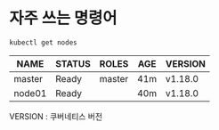 # 자주 쓰는 명령어

```
kubectl get nodes
```
|NAME|STATUS|ROLES|AGE|VERSION|
|---|---|---|---|---|
|master|Ready|master|41m|v1.18.0|
|node01|Ready|<none>|40m|v1.18.0|

VERSION : 쿠버네티스 버전